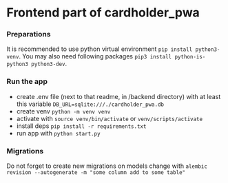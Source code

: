 # Frontend part of cardholder_pwa

### Preparations

It is recommended to use python virtual environment `pip install python3-venv`.
You may also need following packages `pip3 install python-is-python3 python3-dev`.

### Run the app

- create .env file (next to that readme, in /backend directory) with at least this variable `DB_URL=sqlite:///./cardholder_pwa.db`
- create venv `python -m venv venv`
- activate with `source venv/bin/activate` or `venv/scripts/activate`
- install deps `pip install -r requirements.txt`
- run app with ```python start.py```

### Migrations

Do not forget to create new migrations on models change with `alembic revision --autogenerate -m "some column add to some table"`
